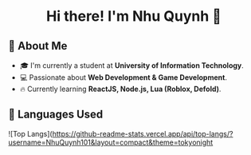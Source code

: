<h1 align="center"> Hi there! I'm Nhu Quynh 👋</h1>

## 🔹 About Me  
- 🎓 I'm currently a student at **University of Information Technology**.  
- 💻 Passionate about **Web Development & Game Development**.  
- 🔥 Currently learning **ReactJS, Node.js, Lua (Roblox, Defold)**.  

## 🚀 Languages Used  

![Top Langs](https://github-readme-stats.vercel.app/api/top-langs/?username=NhuQuynh101&layout=compact&theme=tokyonight


